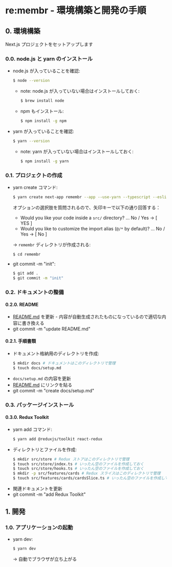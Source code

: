# re:membr - 環境構築と開発の手順
## 0. 環境構築
Next.js プロジェクトをセットアップします
### 0.0. node.js と yarn のインストール
- node.js が入っていることを確認:
	```sh
	$ node --version
	```
	- note: node.js が入っていない場合はインストールしておく:
		```sh
		$ brew install node
		```
	- npm もインストール:
		```sh
		$ npm install -g npm
		```
- yarn が入っていることを確認:
	```sh
	$ yarn --version
	```
	- note: yarn が入っていない場合はインストールしておく:
		```sh
		$ npm install -g yarn
		```

### 0.1. プロジェクトの作成
- yarn create コマンド:
	```sh
	$ yarn create next-app remembr --app --use-yarn --typescript --eslint --tailwind --no-turbopack
	```
	オプションの選択肢を質問されるので、矢印キーで以下の通り回答する：
	- Would you like your code inside a `src/` directory? … No / Yes
	→ [ YES ]
	- Would you like to customize the import alias (`@/*` by default)? … No / Yes
	→ [ No ]

	→ `remembr` ディレクトリが作成される:
	```
	$ cd remembr
	```
- git commit -m "init":
	```sh
	$ git add .
	$ git commit -m "init"
	```

### 0.2. ドキュメントの整備
#### 0.2.0. README
- [README.md](../README.md) を更新 - 内容が自動生成されたものになっているので適切な内容に書き換える
- git commit -m "update README.md"

#### 0.2.1. 手順書類
- ドキュメント格納用のディレクトリを作成:
	```sh
	$ mkdir docs # ドキュメントはこのディレクトリで管理
	$ touch docs/setup.md
	```
- `docs/setup.md` の内容を更新
- [README.md](../README.md) にリンクを貼る
- git commit -m "create docs/setup.md"

### 0.3. パッケージインストール
#### 0.3.0. Redux Toolkit
- yarn add コマンド:
	```sh
	$ yarn add @reduxjs/toolkit react-redux
	```
- ディレクトリとファイルを作成:
	```sh
	$ mkdir src/store # Redux ストアはこのディレクトリで管理
	$ touch src/store/index.ts # いったん空のファイルを作成しておく
	$ touch src/store/hooks.ts # いったん空のファイルを作成しておく
	$ mkdir -p src/features/cards # Redux スライスはこのディレクトリで管理
	$ touch src/features/cards/cardsSlice.ts # いったん空のファイルを作成しておく
	```
- 関連ドキュメントを更新
- git commit -m "add Redux Toolkit"

## 1. 開発
### 1.0. アプリケーションの起動
- yarn dev:
	```sh
	$ yarn dev
	```
	→ 自動でブラウザが立ち上がる
